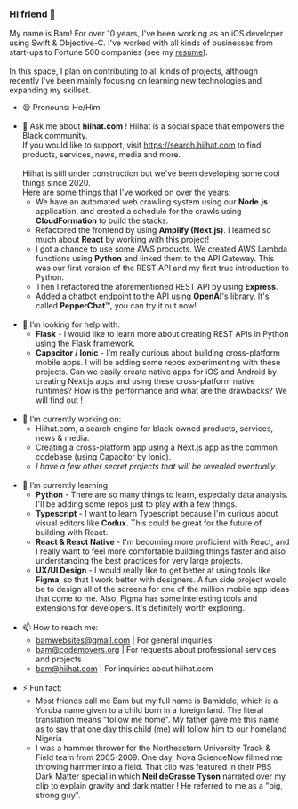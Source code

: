 ### Hi friend 👋
My name is Bam! For over 10 years, I've been working as an iOS developer using Swift & Objective-C. I've worked with all kinds of businesses from start-ups to Fortune 500 companies (see my [resume](https://bigbam.github.io/bam.guide/resume/)).
<br>
<br>
In this space, I plan on contributing to all kinds of projects, although recently I've been mainly focusing on learning new technologies and expanding my skillset.
<br>
- 😄 Pronouns: He/Him
  <br><br>
- 💬 Ask me about **hiihat.com** ! Hiihat is a social space that empowers the Black community.
  <br>
  If you would like to support, visit https://search.hiihat.com to find products, services, news, media and more.
  <br><br>
  Hiihat is still under construction but we've been developing some cool things since 2020.
  <br>
  Here are some things that I've worked on over the years:
  - We have an automated web crawling system using our **Node.js** application, and created a schedule for the crawls using **CloudFormation** to build the stacks.
  - Refactored the frontend by using **Amplify (Next.js)**. I learned so much about **React** by working with this project!
  - I got a chance to use some AWS products. We created AWS Lambda functions using **Python** and linked them to the API Gateway. This was our first version of the REST API and my first true introduction to Python.
  - Then I refactored the aforementioned REST API by using **Express**.
  - Added a chatbot endpoint to the API using **OpenAI**'s library. It's called **PepperChat™**, you can try it out now! 
  <br><br>
- 🤔 I’m looking for help with:
  - **Flask** - I would like to learn more about creating REST APIs in Python using the Flask framework.
  - **Capacitor / Ionic** - I'm really curious about building cross-platform mobile apps. I will be adding some repos experimenting with these projects. Can we easily create native apps for iOS and Android by creating Next.js apps and using these cross-platform native runtimes? How is the performance and what are the drawbacks? We will find out !
  <br><br>
- 🔭 I’m currently working on:
  - Hiihat.com, a search engine for black-owned products, services, news & media.
  - Creating a cross-platform app using a Next.js app as the common codebase (using Capacitor by Ionic).
  - _I have a few other secret projects that will be revealed eventually._
  <br><br>
- 🌱 I’m currently learning:
  - **Python** - There are so many things to learn, especially data analysis. I'll be adding some repos just to play with a few things.
  - **Typescript** - I want to learn Typescript because I'm curious about visual editors like **Codux**. This could be great for the future of building with React.
  - **React & React Native** - I'm becoming more proficient with React, and I really want to feel more comfortable building things faster and also understanding the best practices for very large projects.
  - **UX/UI Design** - I would really like to get better at using tools like **Figma**, so that I work better with designers. A fun side project would be to design all of the screens for one of the million mobile app ideas that come to me. Also, Figma has some interesting tools and extensions for developers. It's definitely worth exploring.
  <br><br>
- 📫 How to reach me:
  - bamwebsites@gmail.com | For general inquiries
  - bam@codemovers.org | For requests about professional services and projects
  - bam@hiihat.com | For inquiries about hiihat.com
  <br><br>
- ⚡ Fun fact:
  <br>
  - Most friends call me Bam but my full name is Bamidele, which is a Yoruba name given to a child born in a foreign land.
  The literal translation means "follow me home". My father gave me this name as to say that one day this child (me) will follow him to our homeland Nigeria.
  - I was a hammer thrower for the Northeastern University Track & Field team from 2005-2009. One day, Nova ScienceNow filmed me throwing hammer into a field. That clip was featured in their PBS Dark Matter special in which **Neil deGrasse Tyson** narrated over my clip to explain gravity and dark matter ! He referred to me as a "big, strong guy".
